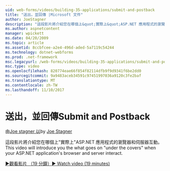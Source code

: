 ```yaml
---
uid: web-forms/videos/building-35-applications/submit-and-postback
title: "送出，並回傳 |Microsoft 文件"
author: JoeStagner
description: "這段影片將介紹您在哪個上&quot;實際上&quot;ASP.NET 應用程式的瀏覽器和伺服器互動。"
ms.author: aspnetcontent
manager: wpickett
ms.date: 04/20/2009
ms.topic: article
ms.assetid: 8ccbfcee-a2e4-496d-aded-5a7119c54244
ms.technology: dotnet-webforms
ms.prod: .net-framework
msc.legacyurl: /web-forms/videos/building-35-applications/submit-and-postback
msc.type: video
ms.openlocfilehash: 820774eae66f854f82114dfb9f9d9341f6be2dd0
ms.sourcegitcommit: 9a9483aceb34591c97451997036a9120c3fe2baf
ms.translationtype: MT
ms.contentlocale: zh-TW
ms.lasthandoff: 11/10/2017
---
```

<a name="submit-and-postback"></a><span data-ttu-id="c6cfe-103">送出，並回傳</span><span class="sxs-lookup"><span data-stu-id="c6cfe-103">Submit and Postback</span></span>
====================
<span data-ttu-id="c6cfe-104">由[Joe stagner 以](https://github.com/JoeStagner)</span><span class="sxs-lookup"><span data-stu-id="c6cfe-104">by [Joe Stagner](https://github.com/JoeStagner)</span></span>

<span data-ttu-id="c6cfe-105">這段影片將介紹您在哪個上&quot;實際上&quot;ASP.NET 應用程式的瀏覽器和伺服器互動。</span><span class="sxs-lookup"><span data-stu-id="c6cfe-105">This video will introduce you the what goes on &quot;under the covers&quot; when your ASP.NET application's browser and server interact.</span></span>

[<span data-ttu-id="c6cfe-106">&#9654;觀看影片 （19 分鐘）</span><span class="sxs-lookup"><span data-stu-id="c6cfe-106">&#9654; Watch video (19 minutes)</span></span>](https://channel9.msdn.com/Blogs/ASP-NET-Site-Videos/submit-and-postback)

